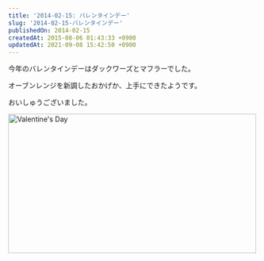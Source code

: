 ```yaml
---
title: '2014-02-15: バレンタインデー'
slug: '2014-02-15-バレンタインデー'
publishedOn: 2014-02-15
createdAt: 2015-08-06 01:43:33 +0900
updatedAt: 2021-09-08 15:42:50 +0900
---
```

今年のバレンタインデーはダックワーズとマフラーでした。

オーブンレンジを新調したおかげか、上手にできたようです。

おいしゅうございました。

<a href="https://www.flickr.com/photos/96615262@N06/12591932974/" title="Valentine's Day by kenichitakahashi, on Flickr"><img src="https://farm8.staticflickr.com/7318/12591932974_6ca20ce942.jpg" width="500" height="281" alt="Valentine's Day"></a>
